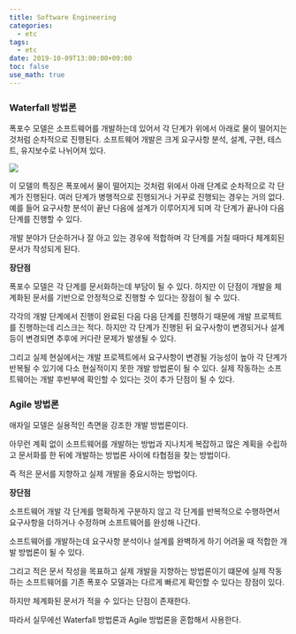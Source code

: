 ```yaml
---
title: Software Engineering
categories:
  - etc
tags:
  - etc
date: 2019-10-09T13:00:00+09:00
toc: false
use_math: true
---
```


### Waterfall 방법론

폭포수 모델은 소프트웨어를 개발하는데 있어서 각 단계가 위에서 아래로 물이 떨어지는 것처럼 순차적으로 진행된다. 소프트웨어 개발은 크게 요구사항 분석, 설계, 구현, 테스트, 유지보수로 나뉘어져 있다.

![](https://i.imgur.com/m5iac6S.png)

이 모델의 특징은 폭포에서 물이 떨어지는 것처럼 위에서 아래 단계로 순차적으로 각 단계가 진행된다. 여러 단계가 병행적으로 진행되거나 거꾸로 진행되는 경우는 거의 없다. 예를 들어 요구사항 분석이 끝난 다음에 설계가 이루어지게 되며 각 단계가 끝나야 다음 단계를 진행할 수 있다.

개발 분야가 단순하거나 잘 아고 있는 경우에 적합하며 각 단계를 거칠 때마다 체계회된 문서가 작성되게 된다.

**장단점**

폭포수 모델은 각 단계를 문서화하는데 부담이 될 수 있다. 하지만 이 단점이 개발을 체계화된 문서를 기반으로 안정적으로 진행할 수 있다는 장점이 될 수 있다. 

각각의 개발 단계에서 진행이 완료된 다음 다음 단계를 진행하기 때문에 개발 프로젝트를 진행하는데 리스크는 적다. 하지만 각 단계가 진행된 뒤 요구사항이 변경되거나 설계 등이 변경되면 추후에 커다란 문제가 발생될 수 있다.

그리고 실제 현실에서는 개발 프로젝트에서 요구사항이 변경될 가능성이 높아 각 단계가 반복될 수 있기에 다소 현실적이지 못한 개발 방법론이 될 수 있다. 실제 작동하는 소프트웨어는 개발 후반부에 확인할 수 있다는 것이 추가 단점이 될 수 있다.

### Agile 방법론

애자일 모델은 실용적인 측면을 강조한 개발 방법론이다.

아무런 계획 없이 소프트웨어를 개발하는 방법과 지나치게 복잡하고 많은 계획을 수립하고 문서화를 한 뒤에 개발하는 방법론 사이에 타협점을 찾는 방법이다.

즉 적은 문서를 지향하고 실제 개발을 중요시하는 방법이다.

**장단점**

소프트웨어 개발 각 단계를 명확하게 구분하지 않고 각 단계를 반복적으로 수행하면서 요구사항을 더하거나 수정하며 소프트웨어를 완성해 나간다. 

소프트웨어를 개발하는데 요구사항 분석이나 설계를 완벽하게 하기 어려울 때 적합한 개발 방법론이 될 수 있다.

그리고 적은 문서 작성을 목표하고 실제 개발을 지향하는 방법론이기 떄문에 실제 작동하는 소프트웨어를 기존 폭포수 모델과는 다르게 빠르게 확인할 수 있다는 장점이 있다.

하지만 체계화된 문서가 적을 수 있다는 단점이 존재한다.



따라서 실무에선 Waterfall 방법론과 Agile 방법론을 혼합해서 사용한다.
